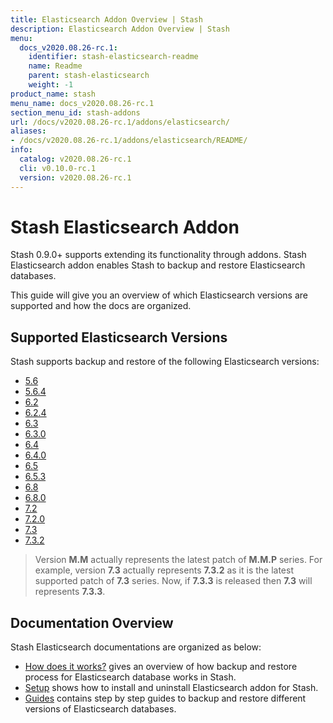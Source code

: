 ```yaml
---
title: Elasticsearch Addon Overview | Stash
description: Elasticsearch Addon Overview | Stash
menu:
  docs_v2020.08.26-rc.1:
    identifier: stash-elasticsearch-readme
    name: Readme
    parent: stash-elasticsearch
    weight: -1
product_name: stash
menu_name: docs_v2020.08.26-rc.1
section_menu_id: stash-addons
url: /docs/v2020.08.26-rc.1/addons/elasticsearch/
aliases:
- /docs/v2020.08.26-rc.1/addons/elasticsearch/README/
info:
  catalog: v2020.08.26-rc.1
  cli: v0.10.0-rc.1
  version: v2020.08.26-rc.1
---
```


# Stash Elasticsearch Addon

Stash 0.9.0+ supports extending its functionality through addons. Stash Elasticsearch addon enables Stash to backup and restore Elasticsearch databases.

This guide will give you an overview of which Elasticsearch versions are supported and how the docs are organized.

## Supported Elasticsearch Versions

Stash supports backup and restore of the following Elasticsearch versions:

- [5.6](/docs/v2020.08.26-rc.1/addons/elasticsearch/guides/5.6/elasticsearch)
- [5.6.4](/docs/v2020.08.26-rc.1/addons/elasticsearch/guides/5.6.4/elasticsearch)
- [6.2](/docs/v2020.08.26-rc.1/addons/elasticsearch/guides/6.2/elasticsearch)
- [6.2.4](/docs/v2020.08.26-rc.1/addons/elasticsearch/guides/6.2.4/elasticsearch)
- [6.3](/docs/v2020.08.26-rc.1/addons/elasticsearch/guides/6.3/elasticsearch)
- [6.3.0](/docs/v2020.08.26-rc.1/addons/elasticsearch/guides/6.3.0/elasticsearch)
- [6.4](/docs/v2020.08.26-rc.1/addons/elasticsearch/guides/6.4/elasticsearch)
- [6.4.0](/docs/v2020.08.26-rc.1/addons/elasticsearch/guides/6.4.0/elasticsearch)
- [6.5](/docs/v2020.08.26-rc.1/addons/elasticsearch/guides/6.5/elasticsearch)
- [6.5.3](/docs/v2020.08.26-rc.1/addons/elasticsearch/guides/6.5.3/elasticsearch)
- [6.8](/docs/v2020.08.26-rc.1/addons/elasticsearch/guides/6.8/elasticsearch)
- [6.8.0](/docs/v2020.08.26-rc.1/addons/elasticsearch/guides/6.8.0/elasticsearch)
- [7.2](/docs/v2020.08.26-rc.1/addons/elasticsearch/guides/7.2/elasticsearch)
- [7.2.0](/docs/v2020.08.26-rc.1/addons/elasticsearch/guides/7.2.0/elasticsearch)
- [7.3](/docs/v2020.08.26-rc.1/addons/elasticsearch/guides/7.3/elasticsearch)
- [7.3.2](/docs/v2020.08.26-rc.1/addons/elasticsearch/guides/7.3.2/elasticsearch)

>Version **M.M** actually represents the latest patch of **M.M.P** series. For example, version **7.3** actually represents **7.3.2** as it is the latest supported patch of **7.3** series. Now, if **7.3.3** is released then **7.3** will represents **7.3.3**.

## Documentation Overview

Stash Elasticsearch documentations are organized as below:

- [How does it works?](/docs/v2020.08.26-rc.1/addons/elasticsearch/overview) gives an overview of how backup and restore process for Elasticsearch database works in Stash.
- [Setup](/docs/v2020.08.26-rc.1/addons/elasticsearch/setup/install) shows how to install and uninstall Elasticsearch addon for Stash.
- [Guides](/docs/v2020.08.26-rc.1/addons/elasticsearch/guides/6.5/elasticsearch) contains step by step guides to backup and restore different versions of Elasticsearch databases.
